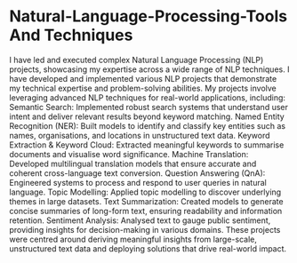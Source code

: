 # Natural-Language-Processing-Tools And Techniques 
I have led and executed complex Natural Language Processing (NLP) projects, showcasing my expertise across a wide range of NLP techniques. I have developed and implemented various NLP projects that demonstrate my technical expertise and problem-solving abilities. My projects involve leveraging advanced NLP techniques for real-world applications, including:
Semantic Search: Implemented robust search systems that understand user intent and deliver relevant results beyond keyword matching.
Named Entity Recognition (NER): Built models to identify and classify key entities such as names, organisations, and locations in unstructured text data.
Keyword Extraction & Keyword Cloud: Extracted meaningful keywords to summarise documents and visualise word significance.
Machine Translation: Developed multilingual translation models that ensure accurate and coherent cross-language text conversion.
Question Answering (QnA): Engineered systems to process and respond to user queries in natural language.
Topic Modelling: Applied topic modelling to discover underlying themes in large datasets.
Text Summarization: Created models to generate concise summaries of long-form text, ensuring readability and information retention.
Sentiment Analysis: Analysed text to gauge public sentiment, providing insights for decision-making in various domains.
These projects were centred around deriving meaningful insights from large-scale, unstructured text data and deploying solutions that drive real-world impact.
